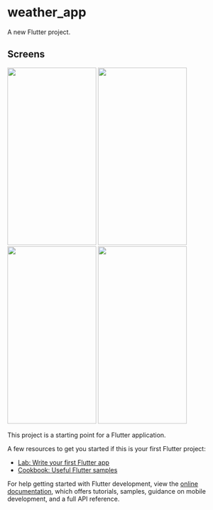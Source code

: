 # weather_app

A new Flutter project.

## Screens
<img src="https://github.com/user-attachments/assets/31f2942d-0577-4aba-ab32-ba1dcd452c61" height=400 width=200/>
<img src="https://github.com/user-attachments/assets/a40a7b93-ce1e-4fcf-abc6-faadfc9ffe62" height=400 width=200/>
<img src="https://github.com/user-attachments/assets/f14fa750-e321-48ed-a4a4-cb291e55495d" height=400 width=200/>
<img src="https://github.com/user-attachments/assets/7d761214-0f7c-45b2-8b29-d52616b7aa4c" height=400 width=200/>

This project is a starting point for a Flutter application.

A few resources to get you started if this is your first Flutter project:

- [Lab: Write your first Flutter app](https://docs.flutter.dev/get-started/codelab)
- [Cookbook: Useful Flutter samples](https://docs.flutter.dev/cookbook)

For help getting started with Flutter development, view the
[online documentation](https://docs.flutter.dev/), which offers tutorials,
samples, guidance on mobile development, and a full API reference.
